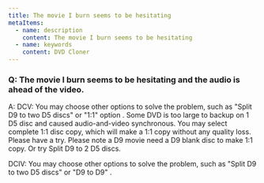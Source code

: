 ```yaml
---
title: The movie I burn seems to be hesitating
metaItems:
  - name: description
    content: The movie I burn seems to be hesitating
  - name: keywords
    content: DVD Cloner
---
```


### Q: The movie I burn seems to be hesitating and the audio is ahead of the video.

A:
DCV:
You may choose other options to solve the problem, such as "Split D9 to two D5 discs" or "1:1" option . Some DVD is too large to backup on 1 D5 disc and caused audio-and-video synchronous. You may select complete 1:1 disc copy, which will make a 1:1 copy without any quality loss. Please have a try. Please note a D9 movie need a D9 blank disc to make 1:1 copy. Or try Split D9 to 2 D5 discs.

DCIV:
You may choose other options to solve the problem, such as "Split D9 to two D5 discs" or "D9 to D9" .
